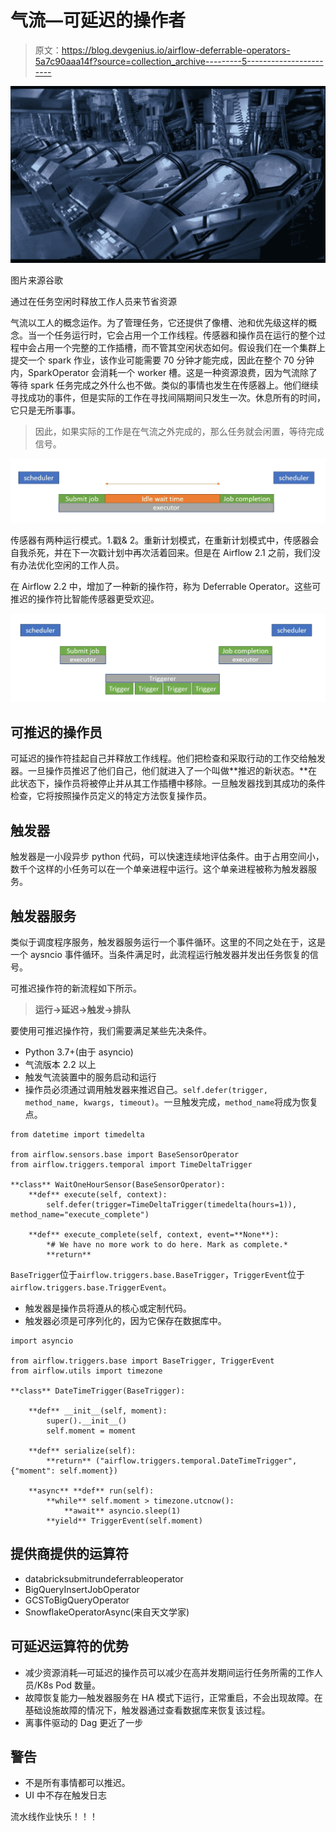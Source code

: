 # 气流—可延迟的操作者

> 原文：<https://blog.devgenius.io/airflow-deferrable-operators-5a7c90aaa14f?source=collection_archive---------5----------------------->

![](img/b0637ac77eda278d1146c7077f55469c.png)

图片来源谷歌

通过在任务空闲时释放工作人员来节省资源

气流以工人的概念运作。为了管理任务，它还提供了像槽、池和优先级这样的概念。当一个任务运行时，它会占用一个工作线程。传感器和操作员在运行的整个过程中会占用一个完整的工作插槽，而不管其空闲状态如何。假设我们在一个集群上提交一个 spark 作业，该作业可能需要 70 分钟才能完成，因此在整个 70 分钟内，SparkOperator 会消耗一个 worker 槽。这是一种资源浪费，因为气流除了等待 spark 任务完成之外什么也不做。类似的事情也发生在传感器上。他们继续寻找成功的事件，但是实际的工作在寻找间隔期间只发生一次。休息所有的时间，它只是无所事事。

> 因此，如果实际的工作是在气流之外完成的，那么任务就会闲置，等待完成信号。

![](img/64919305c4b7fabaa4f09f88d38ac1d1.png)

传感器有两种运行模式。1.戳& 2。重新计划模式，在重新计划模式中，传感器会自我杀死，并在下一次戳计划中再次活着回来。但是在 Airflow 2.1 之前，我们没有办法优化空闲的工作人员。

在 Airflow 2.2 中，增加了一种新的操作符，称为 Deferrable Operator。这些可推迟的操作符比智能传感器更受欢迎。

![](img/064fcc87d16c4ebcf30c598e64bc0385.png)

## 可推迟的操作员

可延迟的操作符挂起自己并释放工作线程。他们把检查和采取行动的工作交给触发器。一旦操作员推迟了他们自己，他们就进入了一个叫做**推迟的新状态。**在此状态下，操作员将被停止并从其工作插槽中移除。一旦触发器找到其成功的条件检查，它将按照操作员定义的特定方法恢复操作员。

## 触发器

触发器是一小段异步 python 代码，可以快速连续地评估条件。由于占用空间小，数千个这样的小任务可以在一个单亲进程中运行。这个单亲进程被称为触发器服务。

## 触发器服务

类似于调度程序服务，触发器服务运行一个事件循环。这里的不同之处在于，这是一个 aysncio 事件循环。当条件满足时，此流程运行触发器并发出任务恢复的信号。

可推迟操作符的新流程如下所示。

> **运行→延迟→触发→排队**

要使用可推迟操作符，我们需要满足某些先决条件。

*   Python 3.7+(由于 asyncio)
*   气流版本 2.2 以上
*   触发气流装置中的服务启动和运行
*   操作员必须通过调用触发器来推迟自己。`self.defer(trigger, method_name, kwargs, timeout)`。一旦触发完成，`method_name`将成为恢复点。

```
from datetime import timedelta

from airflow.sensors.base import BaseSensorOperator
from airflow.triggers.temporal import TimeDeltaTrigger

**class** WaitOneHourSensor(BaseSensorOperator):
    **def** execute(self, context):
        self.defer(trigger=TimeDeltaTrigger(timedelta(hours=1)), method_name="execute_complete")

    **def** execute_complete(self, context, event=**None**):
        *# We have no more work to do here. Mark as complete.*
        **return**
```

`BaseTrigger`位于`airflow.triggers.base.BaseTrigger`，`TriggerEvent`位于`airflow.triggers.base.TriggerEvent`。

*   触发器是操作员将遵从的核心或定制代码。
*   触发器必须是可序列化的，因为它保存在数据库中。

```
import asyncio

from airflow.triggers.base import BaseTrigger, TriggerEvent
from airflow.utils import timezone

**class** DateTimeTrigger(BaseTrigger):

    **def** __init__(self, moment):
        super().__init__()
        self.moment = moment

    **def** serialize(self):
        **return** ("airflow.triggers.temporal.DateTimeTrigger", {"moment": self.moment})

    **async** **def** run(self):
        **while** self.moment > timezone.utcnow():
            **await** asyncio.sleep(1)
        **yield** TriggerEvent(self.moment)
```

## 提供商提供的运算符

*   databricksubmitrundeferrableoperator
*   BigQueryInsertJobOperator
*   GCSToBigQueryOperator
*   SnowflakeOperatorAsync(来自天文学家)

## 可延迟运算符的优势

*   减少资源消耗—可延迟的操作员可以减少在高并发期间运行任务所需的工作人员/K8s Pod 数量。
*   故障恢复能力—触发器服务在 HA 模式下运行，正常重启，不会出现故障。在基础设施故障的情况下，触发器通过查看数据库来恢复该过程。
*   离事件驱动的 Dag 更近了一步

## 警告

*   不是所有事情都可以推迟。
*   UI 中不存在触发日志

流水线作业快乐！！！
